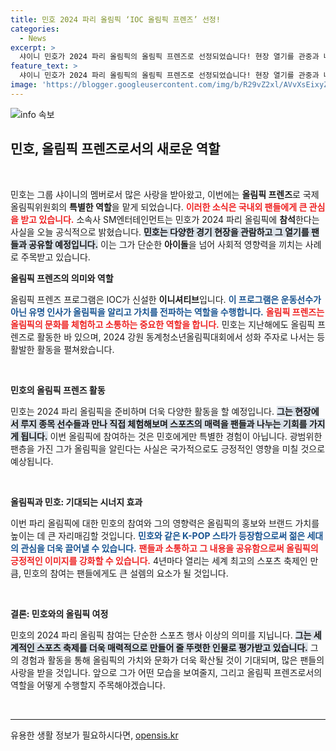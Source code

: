 ```yaml
---
title: 민호 2024 파리 올림픽 ‘IOC 올림픽 프렌즈’ 선정!
categories:
  - News
excerpt: >
  샤이니 민호가 2024 파리 올림픽의 올림픽 프렌즈로 선정되었습니다! 현장 열기를 관중과 나누며 특별한 경험을 공유할 예정인데요. 그의 활동에 기대감이 모아지고 있습니다!
feature_text: >
  샤이니 민호가 2024 파리 올림픽의 올림픽 프렌즈로 선정되었습니다! 현장 열기를 관중과 나누며 특별한 경험을 공유할 예정인데요. 그의 활동에 기대감이 모아지고 있습니다!
image: 'https://blogger.googleusercontent.com/img/b/R29vZ2xl/AVvXsEixyZcFfHzMRdzZMjFBmAUKJYCLCGyLL1o632UiGVXcaFdKo_bkvkuCioo0uUKlGfBVcT3P84aROyZIXSBEx3Aw5nCQ3pTgDom1WDC4m8eifvWiAmWEEVb4x6G_l8C0QH225ldMjyaFvpxGEBGNO37VmDTDMHGhJPq73UglMfDca1-0aw/s1600/blogspot.png'
---
```


<p><img src="https://blogger.googleusercontent.com/img/b/R29vZ2xl/AVvXsEixyZcFfHzMRdzZMjFBmAUKJYCLCGyLL1o632UiGVXcaFdKo_bkvkuCioo0uUKlGfBVcT3P84aROyZIXSBEx3Aw5nCQ3pTgDom1WDC4m8eifvWiAmWEEVb4x6G_l8C0QH225ldMjyaFvpxGEBGNO37VmDTDMHGhJPq73UglMfDca1-0aw/s1600/blogspot.png" alt="info 속보" /></p>

<h2 data-ke-size="size26">민호, 올림픽 프렌즈로서의 새로운 역할</h2>

<p data-ke-size="size16">&nbsp;</p>

<p>민호는 그룹 샤이니의 멤버로서 많은 사랑을 받아왔고, 이번에는 <strong>올림픽 프렌즈</strong>로 국제올림픽위원회의 <strong>특별한 역할</strong>을 맡게 되었습니다. <b><span style="color: #ee2323;">이러한 소식은 국내외 팬들에게 큰 관심을 받고 있습니다.</span></b> 소속사 SM엔터테인먼트는 민호가 2024 파리 올림픽에 <strong>참석</strong>한다는 사실을 오늘 공식적으로 밝혔습니다. <b><span style="background-color: #21538527;">민호는 다양한 경기 현장을 관람하고 그 열기를 팬들과 공유할 예정입니다.</span></b> 이는 그가 단순한 <strong>아이돌</strong>을 넘어 사회적 영향력을 끼치는 사례로 주목받고 있습니다.</p>

<p><strong>올림픽 프렌즈의 의미와 역할</strong></p>

<p>올림픽 프렌즈 프로그램은 IOC가 신설한 <strong>이니셔티브</strong>입니다. <b><span style="color: #1a5490;">이 프로그램은 운동선수가 아닌 유명 인사가 올림픽을 알리고 가치를 전파하는 역할을 수행합니다.</span></b> <b><span style="color: #ee2323;">올림픽 프렌즈는 올림픽의 문화를 체험하고 소통하는 중요한 역할을 합니다.</span></b> 민호는 지난해에도 올림픽 프렌즈로 활동한 바 있으며, 2024 강원 동계청소년올림픽대회에서 성화 주자로 나서는 등 활발한 활동을 펼쳐왔습니다.</p>

<p data-ke-size="size16">&nbsp;</p>

<p><strong>민호의 올림픽 프렌즈 활동</strong></p>

<p>민호는 2024 파리 올림픽을 준비하며 더욱 다양한 활동을 할 예정입니다. <b><span style="background-color: #21538527;">그는 현장에서 루지 종목 선수들과 만나 직접 체험해보며 스포츠의 매력을 팬들과 나누는 기회를 가지게 됩니다.</span></b> 이번 올림픽에 참여하는 것은 민호에게만 특별한 경험이 아닙니다. 광범위한 팬층을 가진 그가 올림픽을 알린다는 사실은 국가적으로도 긍정적인 영향을 미칠 것으로 예상됩니다.</p>

<p data-ke-size="size16">&nbsp;</p>

<p><strong>올림픽과 민호: 기대되는 시너지 효과</strong></p>

<p>이번 파리 올림픽에 대한 민호의 참여와 그의 영향력은 올림픽의 홍보와 브랜드 가치를 높이는 데 큰 자리매김할 것입니다. <b><span style="color: #1a5490;">민호와 같은 K-POP 스타가 등장함으로써 젊은 세대의 관심을 더욱 끌어낼 수 있습니다.</span></b> <b><span style="color: #ee2323;">팬들과 소통하고 그 내용을 공유함으로써 올림픽의 긍정적인 이미지를 강화할 수 있습니다.</span></b> 4년마다 열리는 세계 최고의 스포츠 축제인 만큼, 민호의 참여는 팬들에게도 큰 설렘의 요소가 될 것입니다.</p>

<p data-ke-size="size16">&nbsp;</p>

<p><strong>결론: 민호와의 올림픽 여정</strong></p>

<p>민호의 2024 파리 올림픽 참여는 단순한 스포츠 행사 이상의 의미를 지닙니다. <b><span style="background-color: #21538527;">그는 세계적인 스포츠 축제를 더욱 매력적으로 만들어 줄 뚜렷한 인물로 평가받고 있습니다.</span></b> 그의 경험과 활동을 통해 올림픽의 가치와 문화가 더욱 확산될 것이 기대되며, 많은 팬들의 사랑을 받을 것입니다. 앞으로 그가 어떤 모습을 보여줄지, 그리고 올림픽 프렌즈로서의 역할을 어떻게 수행할지 주목해야겠습니다.</p>

<p data-ke-size="size16">&nbsp;</p>

<hr>

<p data-ke-size="size16"></p>
유용한 생활 정보가 필요하시다면, <a href="https://opensis.kr" rel="dofollow">opensis.kr</a>


